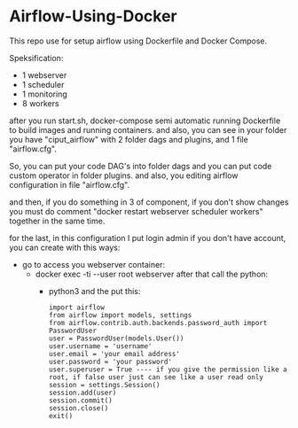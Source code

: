 # Airflow-Using-Docker
This repo use for setup airflow using Dockerfile and Docker Compose.

Speksification:
- 1 webserver
- 1 scheduler
- 1 monitoring
- 8 workers

after you run start.sh, docker-compose semi automatic running Dockerfile to build images and running containers.
and also, you can see in your folder you have "ciput_airflow" with 2 folder dags and plugins, and 1 file "airflow.cfg".

So, you can put your code DAG's into folder dags and you can put code custom operator in folder plugins.
and also, you editing airflow configuration in file "airflow.cfg".

and then, if you do something in 3 of component, if you don't show changes you must do comment "docker restart webserver scheduler workers" together in the same time.

for the last, in this configuration I put login admin
if you don't have account, you can create with this ways:
- go to access you webserver container:
   - docker exec -ti --user root webserver
     after that call the python:
      - python3
        and the put this:
        
            import airflow
            from airflow import models, settings
            from airflow.contrib.auth.backends.password_auth import PasswordUser
            user = PasswordUser(models.User())
            user.username = 'username'
            user.email = 'your email address'
            user.password = 'your password'
            user.superuser = True ---- if you give the permission like a root, if false user just can see like a user read only
            session = settings.Session()
            session.add(user)
            session.commit()
            session.close()
            exit()
            
            
